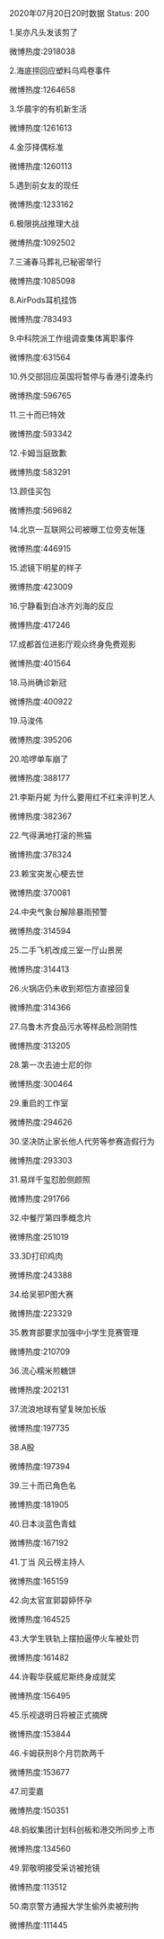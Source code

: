 2020年07月20日20时数据
Status: 200

1.吴亦凡头发该剪了

微博热度:2918038

2.海底捞回应塑料乌鸡卷事件

微博热度:1264658

3.华晨宇的有机新生活

微博热度:1261613

4.金莎择偶标准

微博热度:1260113

5.遇到前女友的现任

微博热度:1233162

6.极限挑战推理大战

微博热度:1092502

7.三浦春马葬礼已秘密举行

微博热度:1085098

8.AirPods耳机挂饰

微博热度:783493

9.中科院派工作组调查集体离职事件

微博热度:631564

10.外交部回应英国将暂停与香港引渡条约

微博热度:596765

11.三十而已特效

微博热度:593342

12.卡姆当庭致歉

微博热度:583291

13.顾佳买包

微博热度:569682

14.北京一互联网公司被曝工位旁支帐篷

微博热度:446915

15.滤镜下明星的样子

微博热度:423009

16.宁静看到白冰齐刘海的反应

微博热度:417246

17.成都首位进影厅观众终身免费观影

微博热度:401564

18.马尚确诊新冠

微博热度:400922

19.马浚伟

微博热度:395206

20.哈啰单车崩了

微博热度:388177

21.李斯丹妮 为什么要用红不红来评判艺人

微博热度:382367

22.气得满地打滚的熊猫

微博热度:378324

23.赖宝突发心梗去世

微博热度:370081

24.中央气象台解除暴雨预警

微博热度:314594

25.二手飞机改成三室一厅山景房

微博热度:314413

26.火锅店仍未收到郑恺方直接回复

微博热度:314366

27.乌鲁木齐食品污水等样品检测阴性

微博热度:313205

28.第一次去迪士尼的你

微博热度:300464

29.重启的工作室

微博热度:294626

30.坚决防止家长他人代劳等参赛造假行为

微博热度:293303

31.易烊千玺怼脸侧颜照

微博热度:291766

32.中餐厅第四季概念片

微博热度:251019

33.3D打印鸡肉

微博热度:243388

34.给吴邪P图大赛

微博热度:223329

35.教育部要求加强中小学生竞赛管理

微博热度:210709

36.流心糯米煎糖饼

微博热度:202131

37.流浪地球有望复映加长版

微博热度:197735

38.A股

微博热度:197394

39.三十而已角色名

微博热度:181905

40.日本淡蓝色青蛙

微博热度:167192

41.丁当 风云榜主持人

微博热度:165159

42.向太官宣郭碧婷怀孕

微博热度:164525

43.大学生铁轨上摆拍逼停火车被处罚

微博热度:161482

44.许鞍华获威尼斯终身成就奖

微博热度:156495

45.乐视退明日将被正式摘牌

微博热度:153844

46.卡姆获刑8个月罚款两千

微博热度:153677

47.司雯嘉

微博热度:150351

48.蚂蚁集团计划科创板和港交所同步上市

微博热度:134560

49.郭敬明接受采访被抢镜

微博热度:113512

50.南京警方通报大学生偷外卖被刑拘

微博热度:111445

